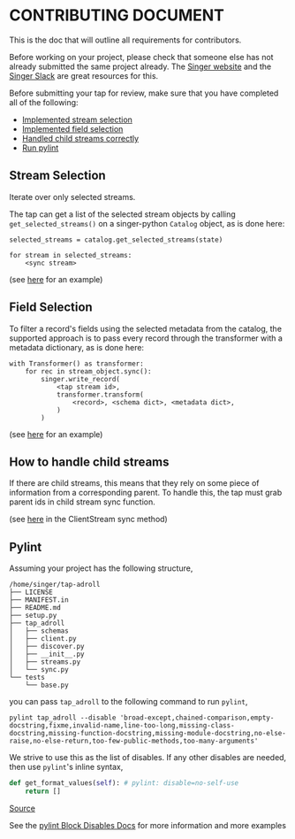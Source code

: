 # CONTRIBUTING DOCUMENT
This is the doc that will outline all requirements for contributors.

Before working on your project, please check that someone else has not already submitted the same project already.
The [Singer website][singer-io] and the [Singer Slack][singer-slack] are great resources for this.


Before submitting your tap for review, make sure that you have completed all of the following:

- [Implemented stream selection](#stream-selection)
- [Implemented field selection](#field-selection)
- [Handled child streams correctly](#how-to-handle-child-streams)
- [Run pylint](#pylint)

## Stream Selection
Iterate over only selected streams.

The tap can get a list of the selected stream objects by calling `get_selected_streams()` on a singer-python
`Catalog` object, as is done here:

```
selected_streams = catalog.get_selected_streams(state)

for stream in selected_streams:
    <sync stream>
 ```
(see [here][adroll-discovery] for an example)

## Field Selection
To filter a record's fields using the selected metadata from the catalog, the supported approach is to pass every
record through the transformer with a metadata dictionary, as is done here:

```
with Transformer() as transformer:
    for rec in stream_object.sync():
        singer.write_record(
            <tap stream id>,
            transformer.transform(
                <record>, <schema dict>, <metadata dict>,
            )
        )
```

(see [here][adroll-sync] for an example)


## How to handle child streams
If there are child streams, this means that they rely on some piece of information from a corresponding parent. To
handle this, the tap must grab parent ids in child stream sync function.

(see [here][adroll-streams] in the ClientStream sync method)

## Pylint

Assuming your project has the following structure,

``` shell
/home/singer/tap-adroll
├── LICENSE
├── MANIFEST.in
├── README.md
├── setup.py
├── tap_adroll
│   ├── schemas
│   ├── client.py
│   ├── discover.py
│   ├── __init__.py
│   ├── streams.py
│   └── sync.py
└── tests
    └── base.py
```

you can pass `tap_adroll` to the following command to run `pylint`,

``` shell
pylint tap_adroll --disable 'broad-except,chained-comparison,empty-docstring,fixme,invalid-name,line-too-long,missing-class-docstring,missing-function-docstring,missing-module-docstring,no-else-raise,no-else-return,too-few-public-methods,too-many-arguments'
```

We strive to use this as the list of disables. If any other disables are needed, then use `pylint`'s inline syntax,

``` python
def get_format_values(self): # pylint: disable=no-self-use
    return []
```

[Source][trello-streams]

See the [pylint Block Disables Docs][pylint-docs] for more information and
more examples


<!-- Links -->
[singer-io]: https://www.singer.io/
[singer-slack]: https://singer-slackin.herokuapp.com/
[adroll-discovery]: https://github.com/singer-io/tap-adroll/blob/v1.0.0/tap_adroll/discover.py#L38
[adroll-sync]: https://github.com/singer-io/tap-adroll/blob/v1.0.0/tap_adroll/sync.py#L10
[adroll-streams]: https://github.com/singer-io/tap-adroll/blob/v1.0.0/tap_adroll/streams.py#L55
[trello-streams]: https://github.com/singer-io/tap-trello/blob/v1.0.0/tap_trello/streams.py#L187
[pylint-docs]: http://pylint.pycqa.org/en/latest/user_guide/message-control.html#block-disables
